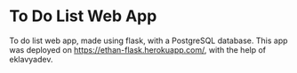 # To Do List Web App

To do list web app, made using flask, with a PostgreSQL database. This app was deployed on https://ethan-flask.herokuapp.com/, with the help of eklavyadev. 
